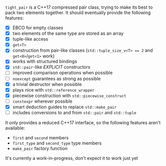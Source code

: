 `tight_pair` is a C++17 compressed pair class, trying to make its best to pack two elements together. It should
eventually provide the following features:
- [x] EBCO for empty classes
- [x] two elements of the same type are stored as an array
- [x] tuple-like access
- [x] `get<T>`
- [x] construction from pair-like classes (`std::tuple_size_v<T> == 2` and `get<0>`/`get<1>` work)
- [x] works with structured bindings
- [x] `std::pair`-like *EXPLICIT* constructors
- [ ] improved comparison operations when possible
- [ ] `noexcept` guarantees as strong as possible
- [x] a trivial destructor when possible
- [x] plays nice with `std::reference_wrapper`
- [x] piecewise construction with `std::piecewise_construct`
- [ ] `constexpr` wherever possible
- [x] smart deduction guides to replace `std::make_pair`
- [ ] includes conversions to and from `std::pair` and `std::tuple`

It only provides a reduced C++17 interface, so the following features aren't available:
- `first` and `second` members
- `first_type` and `second_type` type members
- `make_pair` factory function

It's currently a work-in-progress, don't expect it to work just yet